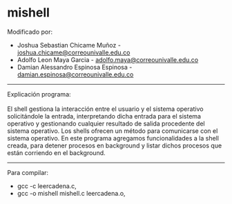 # mishell

Modificado por: 
* Joshua Sebastian Chicame Muñoz - joshua.chicame@correounivalle.edu.co
* Adolfo Leon Maya Garcia - adolfo.maya@correounivalle.edu.co
* Damian Alessandro Espinosa Espinosa - damian.espinosa@correounivalle.edu.co
----------
Explicación programa: <br> <br>
El shell gestiona la interacción entre el usuario y el sistema operativo 
solicitándole la entrada, interpretando dicha entrada para el sistema operativo y gestionando cualquier
resultado de salida procedente del sistema operativo. Los shells ofrecen un método para comunicarse con 
el sistema operativo. En este programa agregamos funcionalidades a la shell creada, 
para detener procesos en background y listar dichos procesos que están corriendo en el background.

--------
Para compilar:
* gcc -c leercadena.c,
* gcc -o mishell mishell.c leercadena.o,

